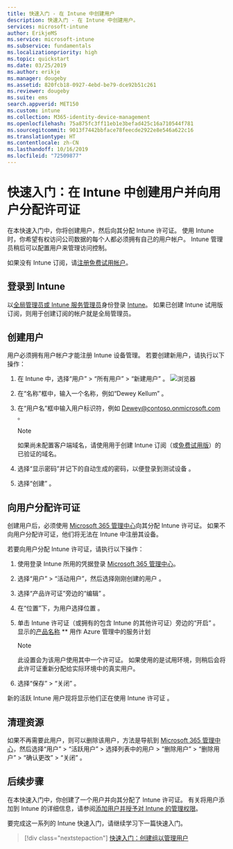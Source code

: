 ```yaml
---
title: 快速入门 - 在 Intune 中创建用户
description: 快速入门 - 在 Intune 中创建用户。
services: microsoft-intune
author: ErikjeMS
ms.service: microsoft-intune
ms.subservice: fundamentals
ms.localizationpriority: high
ms.topic: quickstart
ms.date: 03/25/2019
ms.author: erikje
ms.manager: dougeby
ms.assetid: 820fcb18-0927-4ebd-be79-dce92b51c261
ms.reviewer: dougeby
ms.suite: ems
search.appverid: MET150
ms.custom: intune
ms.collection: M365-identity-device-management
ms.openlocfilehash: 75a875fc3ff11eb1e3befad425c16a710544f781
ms.sourcegitcommit: 9013f7442bbface78feecde2922e8e546a622c16
ms.translationtype: HT
ms.contentlocale: zh-CN
ms.lasthandoff: 10/16/2019
ms.locfileid: "72509877"
---
```

# <a name="quickstart-create-a-user-in-intune-and-assign-them-a-license"></a>快速入门：在 Intune 中创建用户并向用户分配许可证

在本快速入门中，你将创建用户，然后向其分配 Intune 许可证。 使用 Intune 时，你希望有权访问公司数据的每个人都必须拥有自己的用户帐户。 Intune 管理员稍后可以配置用户来管理访问控制。

如果没有 Intune 订阅，请[注册免费试用帐户](free-trial-sign-up.md)。

## <a name="sign-in-to-intune"></a>登录到 Intune

以[全局管理员或 Intune 服务管理员](users-add.md#types-of-administrators)身份登录 [Intune](https://aka.ms/intuneportal)。 如果已创建 Intune 试用版订阅，则用于创建订阅的帐户就是全局管理员。

## <a name="create-a-user"></a>创建用户

用户必须拥有用户帐户才能注册 Intune 设备管理。 若要创建新用户，请执行以下操作：

1. 在 Intune 中，选择“用户” > “所有用户” > “新建用户”    。
![浏览器](./media/quickstart-create-user/create-user.png)
2. 在“名称”框中，输入一个名称，例如“Dewey Kellum”   。
3. 在“用户名”框中输入用户标识符，例如 Dewey@contoso.onmicrosoft.com  。

    > [!NOTE]
    > 如果尚未配置客户端域名，请使用用于创建 Intune 订阅（或[免费试用版](free-trial-sign-up.md#sign-up-for-a-microsoft-intune-free-trial)）的已验证的域名。 

4. 选择“显示密码”并记下的自动生成的密码，以便登录到测试设备  。
5. 选择“创建”  。

## <a name="assign-a-license-to-the-user"></a>向用户分配许可证

创建用户后，必须使用 [Microsoft 365 管理中心](http://go.microsoft.com/fwlink/p/?LinkId=698854)向其分配 Intune 许可证。 如果不向用户分配许可证，他们将无法在 Intune 中注册其设备。 

若要向用户分配 Intune 许可证，请执行以下操作：

1. 使用登录 Intune 所用的凭据登录 [Microsoft 365 管理中心](http://go.microsoft.com/fwlink/p/?LinkId=698854)。
2. 选择“用户” > “活动用户”，然后选择刚刚创建的用户   。
3. 选择“产品许可证”旁边的“编辑”   。
4. 在“位置”下，为用户选择位置  。
5. 单击 Intune 许可证（或拥有的包含 Intune 的其他许可证）旁边的“开启”  。 显示的[产品名称](https://docs.microsoft.com/azure/active-directory/users-groups-roles/licensing-service-plan-reference) ** 用作 Azure 管理中的服务计划 

   > [!NOTE]
   > 此设置会为该用户使用其中一个许可证。 如果使用的是试用环境，则稍后会将此许可证重新分配给实际环境中的真实用户。
6. 选择“保存” > “关闭”   。

新的活跃 Intune 用户现将显示他们正在使用 Intune 许可证  。

## <a name="clean-up-resources"></a>清理资源

如果不再需要此用户，则可以删除该用户，方法是导航到 [Microsoft 365 管理中心](http://go.microsoft.com/fwlink/p/?LinkId=698854)，然后选择“用户” > “活跃用户” >  选择列表中的用户  > “删除用户” > “删除用户” > “确认更改” > “关闭”        。

## <a name="next-steps"></a>后续步骤

在本快速入门中，你创建了一个用户并向其分配了 Intune 许可证。 有关将用户添加到 Intune 的详细信息，请参阅[添加用户并授予对 Intune 的管理权限](users-add.md)。

要完成这一系列的 Intune 快速入门，请继续学习下一篇快速入门。

> [!div class="nextstepaction"]
> [快速入门：创建组以管理用户](../quickstart-create-group.md)
